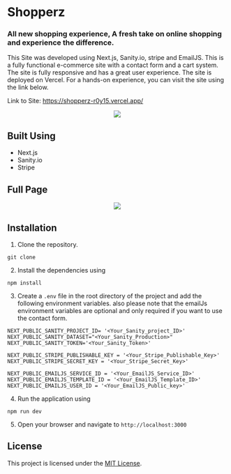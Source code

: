 # Shopperz

### All new shopping experience, A fresh take on online shopping and experience the difference.

This Site was developed using Next.js, Sanity.io, stripe and EmailJS. This is a fully functional e-commerce site with a contact form and a cart system. The site is fully responsive and has a great user experience. The site is deployed on Vercel. For a hands-on experience, you can visit the site using the link below.

Link to Site: https://shopperz-r0y15.vercel.app/

<p align='center'>
    <img src="https://i.postimg.cc/c4hK90dB/mediamodifier-image.jpg" />
</p>

## Built Using
- Next.js
- Sanity.io
- Stripe

## Full Page
<p align='center'>
    <img src="https://i.postimg.cc/h4nznpPj/screencapture-localhost-3000-2023-12-17-20-06-47.png" />
</p>

## Installation

1. Clone the repository.
```
git clone
```
2. Install the dependencies using
```
npm install
```
3. Create a `.env` file in the root directory of the project and add the following environment variables. also please note that the emailJs environment variables are optional and only required if you want to use the contact form.
```
NEXT_PUBLIC_SANITY_PROJECT_ID= '<Your_Sanity_project_ID>'
NEXT_PUBLIC_SANITY_DATASET="<Your_Sanity_Production>"
NEXT_PUBLIC_SANITY_TOKEN='<Your_Sanity_Token>'

NEXT_PUBLIC_STRIPE_PUBLISHABLE_KEY = '<Your_Stripe_Publishable_Key>'
NEXT_PUBLIC_STRIPE_SECRET_KEY = '<Your_Stripe_Secret_Key>'

NEXT_PUBLIC_EMAILJS_SERVICE_ID = '<Your_EmailJS_Service_ID>'
NEXT_PUBLIC_EMAILJS_TEMPLATE_ID = '<Your_EmailJS_Template_ID>'
NEXT_PUBLIC_EMAILJS_USER_ID = '<Your_EmailJS_Public_key>'
```
4. Run the application using
```
npm run dev
```
5. Open your browser and navigate to `http://localhost:3000`


## License

This project is licensed under the [MIT License](LICENSE).
